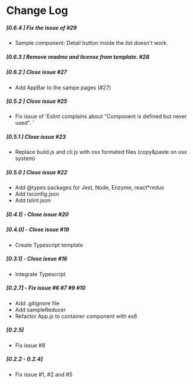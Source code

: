 # Change Log

##### [0.6.4 ] Fix the issue of #29
* Sample component: Detail button inside the list doesn't work.
##### [0.6.3 ] Remove readme and license from template. #28
##### [0.6.2 ] Close issue #27
* Add AppBar to the sampe pages (#27)
##### [0.5.2 ] Close issue #25
* Fix issue of 'Eslint complains about "Component is defined but never used". '
##### [0.5.1 ] Close issue #23
* Replace build.js and cli.js with osx formated files (copy&paste on osx system)
##### [0.5.0 ] Close issue #22
* Add @types packages for Jest, Node, Enzyme, react*redux
* Add tsconfig.json
* Add tslint.json
##### [0.4.1] - Close issue #20

##### [0.4.0] - Close issue #19
* Create Typescript template
##### [0.3.1] - Close issue #16
* Integrate Typescript
##### [0.2.7] - Fix issue #6 #7 #9 #10
* Add .gitignore file
* Add sampleReducer
* Refactor App.js to container component with es6
##### [0.2.5] 
* Fix issue #8
##### [0.2.2 - 0.2.4] 
* Fix issue #1, #2 and #5
